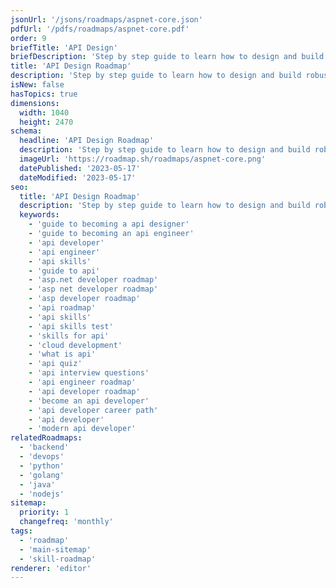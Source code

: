 ```yaml
---
jsonUrl: '/jsons/roadmaps/aspnet-core.json'
pdfUrl: '/pdfs/roadmaps/aspnet-core.pdf'
order: 9
briefTitle: 'API Design'
briefDescription: 'Step by step guide to learn how to design and build robust APIs.'
title: 'API Design Roadmap'
description: 'Step by step guide to learn how to design and build robust APIs.'
isNew: false
hasTopics: true
dimensions:
  width: 1040
  height: 2470
schema:
  headline: 'API Design Roadmap'
  description: 'Step by step guide to learn how to design and build robust APIs.'
  imageUrl: 'https://roadmap.sh/roadmaps/aspnet-core.png'
  datePublished: '2023-05-17'
  dateModified: '2023-05-17'
seo:
  title: 'API Design Roadmap'
  description: 'Step by step guide to learn how to design and build robust APIs in 2024.'
  keywords:
    - 'guide to becoming a api designer'
    - 'guide to becoming an api engineer'
    - 'api developer'
    - 'api engineer'
    - 'api skills'
    - 'guide to api'
    - 'asp.net developer roadmap'
    - 'asp net developer roadmap'
    - 'asp developer roadmap'
    - 'api roadmap'
    - 'api skills'
    - 'api skills test'
    - 'skills for api'
    - 'cloud development'
    - 'what is api'
    - 'api quiz'
    - 'api interview questions'
    - 'api engineer roadmap'
    - 'api developer roadmap'
    - 'become an api developer'
    - 'api developer career path'
    - 'api developer'
    - 'modern api developer'
relatedRoadmaps:
  - 'backend'
  - 'devops'
  - 'python'
  - 'golang'
  - 'java'
  - 'nodejs'
sitemap:
  priority: 1
  changefreq: 'monthly'
tags:
  - 'roadmap'
  - 'main-sitemap'
  - 'skill-roadmap'
renderer: 'editor'
---
```

